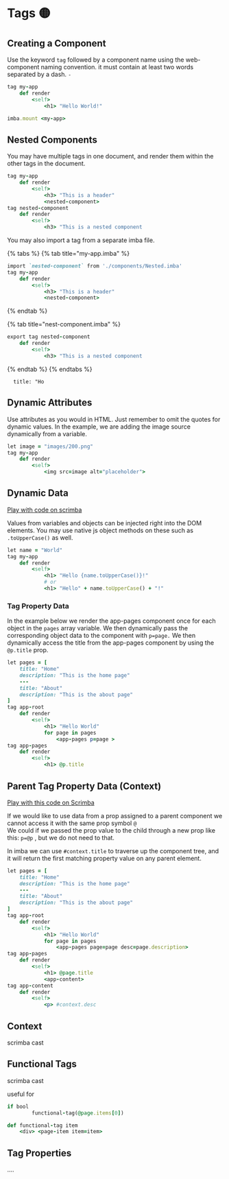 # Tags 🟡

## Creating a Component

Use the keyword `tag` followed by a component name using the web-component naming convention. it must contain at least two words separated by a dash. `-` 

```ruby
tag my-app
    def render
        <self>
            <h1> "Hello World!"

imba.mount <my-app>

```

## Nested Components

You may have multiple tags in one document, and render them within the other tags in the document.

```ruby
tag my-app
	def render
		<self>
			<h3> "This is a header"
			<nested-component>
tag nested-component
	def render
		<self>
			<h3> "This is a nested component
```

You may also import a tag from a separate imba file.

{% tabs %}
{% tab title="my-app.imba" %}
```ruby
import `nested-component` from './components/Nested.imba'
tag my-app
	def render
		<self>
			<h3> "This is a header"
			<nested-component>
```
{% endtab %}

{% tab title="nest-component.imba" %}
```ruby
export tag nested-component
	def render
		<self>
			<h3> "This is a nested component
```
{% endtab %}
{% endtabs %}

```
  title: "Ho
```

## Dynamic Attributes

Use attributes as you would in HTML. Just remember to omit the quotes for dynamic values. In the example, we are adding the image source dynamically from a variable.

```ruby
let image = "images/200.png"
tag my-app
	def render
		<self>
			<img src=image alt="placeholder">
```

## Dynamic Data

[Play with code on scrimba](https://scrimba.com/c/cRqydLsD)

Values from variables and objects can be injected right into the DOM elements. You may use native js object methods on these such as `.toUpperCase()` as well.

```ruby
let name = "World"
tag my-app
	def render
		<self>
			<h1> "Hello {name.toUpperCase()}!"
			# or
			<h1> "Hello" + name.toUpperCase() + "!"
```

### Tag Property Data

In the example below we render the app-pages component once for each object in the `pages` array variable. We then dynamically pass the corresponding object data to the component with `p=page.` We then dynamically access the title from the app-pages component by using the `@p.title` prop.

```ruby
let pages = [
	title: "Home"
	description: "This is the home page"
	---
	title: "About"
	description: "This is the about page"
]
tag app-root
	def render
		<self>
			<h1> "Hello World"
			for page in pages
				<app-pages p=page >
tag app-pages
	def render
		<self>
			<h1> @p.title
```

## Parent Tag Property Data \(Context\)



[Play with this code on Scrimba](https://scrimba.com/c/cRqydLsD)

If we would like to use data from a prop assigned to a parent component we cannot access it with the same prop symbol `@`   
We could if we passed the prop value to the child through a new prop like this: `p=@p` , but we do not need to that. 

In imba we can use `#context.title` to traverse up the component tree, and it will return the first matching property value on any parent element.

```ruby
let pages = [
	title: "Home"
	description: "This is the home page"
	---
	title: "About"
	description: "This is the about page"
]
tag app-root
	def render
		<self>
			<h1> "Hello World"
			for page in pages
				<app-pages page=page desc=page.description>
tag app-pages
	def render
		<self>
			<h1> @page.title
			<app-content>
tag app-content
	def render
		<self>
			<p> #context.desc
```

## 

## Context

scrimba cast

## Functional Tags

scrimba cast

useful for

```ruby
if bool
		functional-tag(@page.items[0])

def functional-tag item
	<div> <page-item item=item>
```

## Tag Properties

....



